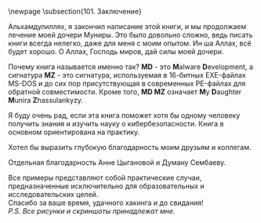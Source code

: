\newpage
\subsection{101. Заключение}

Альхамдулиллях, я закончил написание этой книги, и мы продолжаем лечение моей дочери Муниры. Это было довольно сложно, ведь писать книги всегда нелегко, даже для меня с моим опытом. Ин ша Аллах, всё будет хорошо. О Аллах, Господь миров, дай силы моей дочери.        

Почему книга называется именно так? **MD** - это **M**alware **D**evelopment, а сигнатура **MZ** - это сигнатура, используемая в 16-битных EXE-файлах MS-DOS и до сих пор присутствующая в современных PE-файлах для обратной совместимости. Кроме того, **MD MZ** означает **M**y **D**aughter **M**unira **Z**hassulankyzy.    

Я буду очень рад, если эта книга поможет хотя бы одному человеку получить знания и изучить науку о кибербезопасности. Книга в основном ориентирована на практику.     

Хотел бы выразить глубокую благодарность моим друзьям и коллегам.     

Отдельная благодарность Анне Цыгановой и Думану Сембаеву.      

Все примеры представляют собой практические случаи, предназначенные исключительно для образовательных и исследовательских целей.      
Спасибо за ваше время, удачного хакинга и до свидания!   
*P.S. Все рисунки и скриншоты принадлежат мне.*
